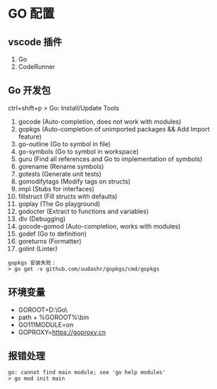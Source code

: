# GO 配置

## vscode 插件

1. Go
2. CodeRunner

## Go 开发包

ctrl+shift+p > Go: Install/Update Tools

1. gocode (Auto-completion, does not work with modules)
2. gopkgs (Auto-completion of unimported packages && Add Import feature)
3. go-outline (Go to symbol in file)
4. go-symbols (Go to symbol in workspace)
5. guru (Find all references and Go to implementation of symbols)
6. gorename (Rename symbols)
7. gotests (Generate unit tests)
8. gomodifytags (Modify tags on structs)
9. impl (Stubs for interfaces)
10. fillstruct (Fill structs with defaults)
11. goplay (The Go playground)
12. godocter (Extract to functions and variables)
13. dlv (Debugging)
14. gocode-gomod (Auto-completion, works with modules)
15. godef (Go to definition)
16. goreturns (Formatter)
17. golint (Linter)

```Shell
gopkgs 安装失败：
> go get -v github.com/uudashr/gopkgs/cmd/gopkgs
```

## 环境变量

- GOROOT=D:\Go\
- path + %GOROOT%\bin
- GO111MODULE=on
- GOPROXY=https://goproxy.cn

## 报错处理

```Shell
go: cannot find main module; see 'go help modules'
> go mod init main
```
